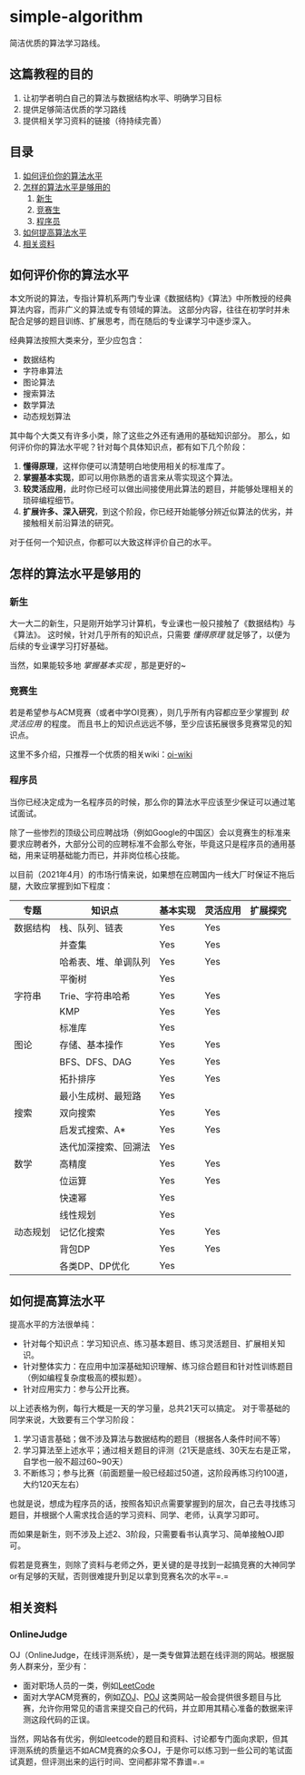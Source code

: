 # simple-algorithm
简洁优质的算法学习路线。

## 这篇教程的目的
1. 让初学者明白自己的算法与数据结构水平、明确学习目标
2. 提供足够简洁优质的学习路线
3. 提供相关学习资料的链接（待持续完善）

## 目录
1. [如何评价你的算法水平](#如何评价你的算法水平)
2. [怎样的算法水平是够用的](#怎样的算法水平是够用的)
    1. [新生](#新生)
    2. [竞赛生](#竞赛生)
    3. [程序员](#程序员)
3. [如何提高算法水平](#如何提高算法水平)
4. [相关资料](#相关资料)

## 如何评价你的算法水平
本文所说的算法，专指计算机系两门专业课《数据结构》《算法》中所教授的经典算法内容，而非广义的算法或专有领域的算法。
这部分内容，往往在初学时并未配合足够的题目训练、扩展思考，而在随后的专业课学习中逐步深入。

经典算法按照大类来分，至少应包含：
- 数据结构
- 字符串算法
- 图论算法
- 搜索算法
- 数学算法
- 动态规划算法

其中每个大类又有许多小类，除了这些之外还有通用的基础知识部分。
那么，如何评价你的算法水平呢？针对每个具体知识点，都有如下几个阶段：
1. **懂得原理**，这样你便可以清楚明白地使用相关的标准库了。
2. **掌握基本实现**，即可以用你熟悉的语言来从零实现这个算法。
3. **较灵活应用**，此时你已经可以做出间接使用此算法的题目，并能够处理相关的琐碎编程细节。
4. **扩展许多、深入研究**，到这个阶段，你已经开始能够分辨近似算法的优劣，并接触相关前沿算法的研究。

对于任何一个知识点，你都可以大致这样评价自己的水平。

## 怎样的算法水平是够用的

### 新生
大一大二的新生，只是刚开始学习计算机，专业课也一般只接触了《数据结构》与《算法》。
这时候，针对几乎所有的知识点，只需要 *懂得原理* 就足够了，以便为后续的专业课学习打好基础。

当然，如果能较多地 *掌握基本实现* ，那是更好的~

### 竞赛生
若是希望参与ACM竞赛（或者中学OI竞赛），则几乎所有内容都应至少掌握到 *较灵活应用* 的程度。
而且书上的知识点远远不够，至少应该拓展很多竞赛常见的知识点。

这里不多介绍，只推荐一个优质的相关wiki：[oi-wiki](https://oi-wiki.org/)

### 程序员
当你已经决定成为一名程序员的时候，那么你的算法水平应该至少保证可以通过笔试面试。

除了一些惨烈的顶级公司应聘战场（例如Google的中国区）会以竞赛生的标准来要求应聘者外，大部分公司的应聘标准不会那么夸张，毕竟这只是程序员的通用基础，用来证明基础能力而已，并非岗位核心技能。

以目前（2021年4月）的市场行情来说，如果想在应聘国内一线大厂时保证不拖后腿，大致应掌握到如下程度：

| 专题     | 知识点               | 基本实现 | 灵活应用 | 扩展探究 |
|----------|----------------------|----------|----------|----------|
| 数据结构 | 栈、队列、链表       | Yes      | Yes      |          |
|          | 并查集               | Yes      | Yes      |          |
|          | 哈希表、堆、单调队列 | Yes      | Yes      |          |
|          | 平衡树               | Yes      |          |          |
| 字符串   | Trie、字符串哈希     | Yes      | Yes      |          |
|          | KMP                  | Yes      | Yes      |          |
|          | 标准库               | Yes      |          |          |
| 图论     | 存储、基本操作       | Yes      | Yes      |          |
|          | BFS、DFS、DAG        | Yes      | Yes      |          |
|          | 拓扑排序             | Yes      | Yes      |          |
|          | 最小生成树、最短路   | Yes      |          |          |
| 搜索     | 双向搜索             | Yes      | Yes      |          |
|          | 启发式搜索、A*       | Yes      | Yes      |          |
|          | 迭代加深搜索、回溯法 | Yes      |          |          |
| 数学     | 高精度               | Yes      | Yes      |          |
|          | 位运算               | Yes      | Yes      |          |
|          | 快速幂               | Yes      |          |          |
|          | 线性规划             | Yes      |          |          |
| 动态规划 | 记忆化搜索           | Yes      | Yes      |          |
|          | 背包DP               | Yes      | Yes      |          |
|          | 各类DP、DP优化       | Yes      |          |          |

## 如何提高算法水平
提高水平的方法很单纯：
- 针对每个知识点：学习知识点、练习基本题目、练习灵活题目、扩展相关知识。
- 针对整体实力：在应用中加深基础知识理解、练习综合题目和针对性训练题目（例如编程复杂度极高的模拟题）。
- 针对应用实力：参与公开比赛。

以上述表格为例，每行大概是一天的学习量，总共21天可以搞定。
对于零基础的同学来说，大致要有三个学习阶段：
1. 学习语言基础；做不涉及算法与数据结构的题目（根据各人条件时间不等）
2. 学习算法至上述水平；通过相关题目的评测（21天是底线、30天左右是正常，自学也一般不超过60~90天）
3. 不断练习；参与比赛（前面题量一般已经超过50道，这阶段再练习约100道，大约120天左右）

也就是说，想成为程序员的话，按照各知识点需要掌握到的层次，自己去寻找练习题目，并根据个人需求找合适的学习资料、同学、老师，认真学习即可。

而如果是新生，则不涉及上述2、3阶段，只需要看书认真学习、简单接触OJ即可。

假若是竞赛生，则除了资料与老师之外，更关键的是寻找到一起搞竞赛的大神同学or有足够的天赋，否则很难提升到足以拿到竞赛名次的水平=.=

## 相关资料

### OnlineJudge
OJ（OnlineJudge，在线评测系统），是一类专做算法题在线评测的网站。根据服务人群来分，至少有：
- 面对职场人员的一类，例如[LeetCode](https://leetcode.com/)
- 面对大学ACM竞赛的，例如[ZOJ](http://acm.zju.edu.cn)、[POJ](http://acm.pku.edu.cn/JudgeOnline/)
这类网站一般会提供很多题目与比赛，允许你用常见的语言来提交自己的代码，并立即用其精心准备的数据来评测这段代码的正误。

当然，网站各有优劣，例如leetcode的题目和资料、讨论都专门面向求职，但其评测系统的质量远不如ACM竞赛的众多OJ，于是你可以练习到一些公司的笔试面试真题，但评测出来的运行时间、空间都非常不靠谱=.=

